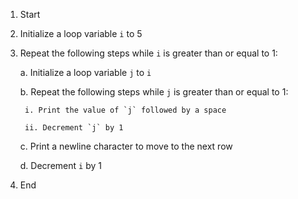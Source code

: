 1. Start

2. Initialize a loop variable `i` to 5

3. Repeat the following steps while `i` is greater than or equal to 1:

    a. Initialize a loop variable `j` to `i`

    b. Repeat the following steps while `j` is greater than or equal to 1:

        i. Print the value of `j` followed by a space

        ii. Decrement `j` by 1

    c. Print a newline character to move to the next row

    d. Decrement `i` by 1

4. End